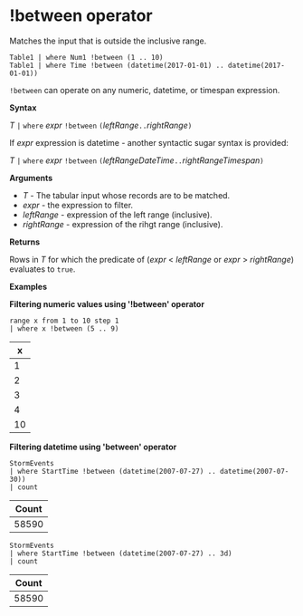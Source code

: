 # !between operator

Matches the input that is outside the inclusive range.

    Table1 | where Num1 !between (1 .. 10)
    Table1 | where Time !between (datetime(2017-01-01) .. datetime(2017-01-01))

`!between` can operate on any numeric, datetime, or timespan expression.
 
**Syntax**

*T* `|` `where` *expr* `!between` `(`*leftRange*` .. `*rightRange*`)`   
 
If *expr* expression is datetime - another syntactic sugar syntax is provided:

*T* `|` `where` *expr* `!between` `(`*leftRangeDateTime*` .. `*rightRangeTimespan*`)`   

**Arguments**

* *T* - The tabular input whose records are to be matched.
* *expr* - the expression to filter.
* *leftRange* - expression of the left range (inclusive).
* *rightRange* - expression of the rihgt range (inclusive).

**Returns**

Rows in *T* for which the predicate of (*expr* < *leftRange* or *expr* > *rightRange*) evaluates to `true`.

**Examples**  

**Filtering numeric values using '!between' operator**  

```kusto
range x from 1 to 10 step 1
| where x !between (5 .. 9)
```

|x|
|---|
|1|
|2|
|3|
|4|
|10|

**Filtering datetime using 'between' operator**  


```kusto
StormEvents
| where StartTime !between (datetime(2007-07-27) .. datetime(2007-07-30))
| count 
```

|Count|
|---|
|58590|


```kusto
StormEvents
| where StartTime !between (datetime(2007-07-27) .. 3d)
| count 
```

|Count|
|---|
|58590|


